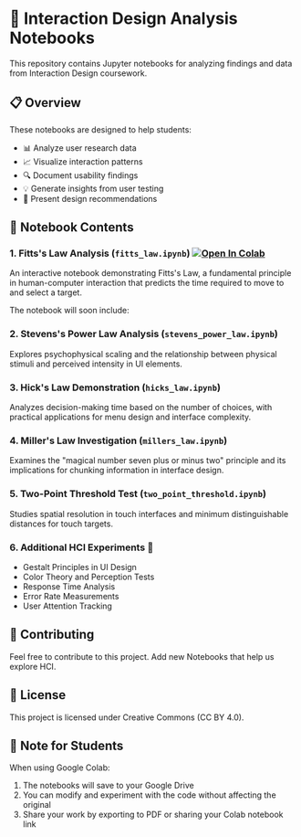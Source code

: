 # 🔬 Interaction Design Analysis Notebooks

This repository contains Jupyter notebooks for analyzing findings and data from Interaction Design coursework.

## 📋 Overview

These notebooks are designed to help students:
- 📊 Analyze user research data
- 📈 Visualize interaction patterns
- 🔍 Document usability findings
- 💡 Generate insights from user testing
- 📝 Present design recommendations

## 📓 Notebook Contents

### 1. Fitts's Law Analysis (`fitts_law.ipynb`) [![Open In Colab](https://colab.research.google.com/assets/colab-badge.svg)](https://colab.research.google.com/github/s-abdullaev/ixd-notebooks/blob/main/fitts_law.ipynb)
An interactive notebook demonstrating Fitts's Law, a fundamental principle in human-computer interaction that predicts the time required to move to and select a target.

The notebook will soon include:

### 2. Stevens's Power Law Analysis (`stevens_power_law.ipynb`)
Explores psychophysical scaling and the relationship between physical stimuli and perceived intensity in UI elements.

### 3. Hick's Law Demonstration (`hicks_law.ipynb`) 
Analyzes decision-making time based on the number of choices, with practical applications for menu design and interface complexity.

### 4. Miller's Law Investigation (`millers_law.ipynb`)
Examines the "magical number seven plus or minus two" principle and its implications for chunking information in interface design.

### 5. Two-Point Threshold Test (`two_point_threshold.ipynb`)
Studies spatial resolution in touch interfaces and minimum distinguishable distances for touch targets.

### 6. Additional HCI Experiments 🧪
- Gestalt Principles in UI Design
- Color Theory and Perception Tests
- Response Time Analysis
- Error Rate Measurements
- User Attention Tracking

## 🤝 Contributing

Feel free to contribute to this project. Add new Notebooks that help us explore HCI.

## 📄 License

This project is licensed under Creative Commons (CC BY 4.0).

## 📝 Note for Students

When using Google Colab:
1. The notebooks will save to your Google Drive
2. You can modify and experiment with the code without affecting the original
3. Share your work by exporting to PDF or sharing your Colab notebook link

